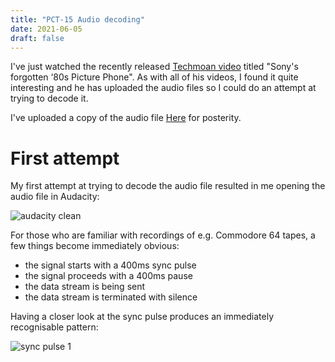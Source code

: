 ```yaml
---
title: "PCT-15 Audio decoding"
date: 2021-06-05
draft: false
---
```


I've just watched the recently released [Techmoan video](https://youtu.be/8_Yz0TT439Q) titled "Sony's forgotten ‘80s Picture Phone". As with all of his videos, I found it quite interesting and he has uploaded the audio files so I could do an attempt at trying to decode it.

I've uploaded a copy of the audio file [Here](PCT-15-AUDIO.wav) for posterity.

# First attempt

My first attempt at trying to decode the audio file resulted in me opening the audio file in Audacity:

![audacity clean](audacity_clean.png)

For those who are familiar with recordings of e.g. Commodore 64 tapes, a few things become immediately obvious:

- the signal starts with a 400ms sync pulse
- the signal proceeds with a 400ms pause
- the data stream is being sent
- the data stream is terminated with silence

Having a closer look at the sync pulse produces an immediately recognisable pattern:

![sync pulse 1](sync_pulse.pmg)



